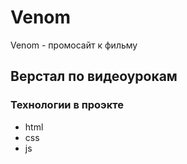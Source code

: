 # Venom
Venom - промосайт к фильму
## Верстал по видеоурокам
###  Технологии в проэкте
- html
- css
- js

